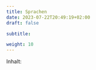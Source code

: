 ```yaml
---
title: Sprachen
date: 2023-07-22T20:49:19+02:00
draft: false

subtitle: 

weight: 10
---
```


Inhalt: